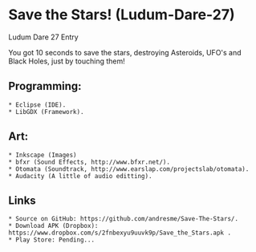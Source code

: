 Save the Stars! (Ludum-Dare-27)
=============

Ludum Dare 27 Entry

You got 10 seconds to save the stars, destroying Asteroids, UFO's and Black Holes, just by touching them!


Programming:
------------
    * Eclipse (IDE).
    * LibGDX (Framework).

Art:
-----------
    * Inkscape (Images)
    * bfxr (Sound Effects, http://www.bfxr.net/).
    * Otomata (Soundtrack, http://www.earslap.com/projectslab/otomata).
    * Audacity (A little of audio editting).


Links
----------
    * Source on GitHub: https://github.com/andresme/Save-The-Stars/.
    * Download APK (Dropbox): https://www.dropbox.com/s/2fnbexyu9uuvk9p/Save_the_Stars.apk .
    * Play Store: Pending...
